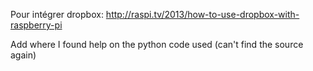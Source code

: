Pour intégrer dropbox:
http://raspi.tv/2013/how-to-use-dropbox-with-raspberry-pi

Add where I found help on the python code used (can't find the source again)
